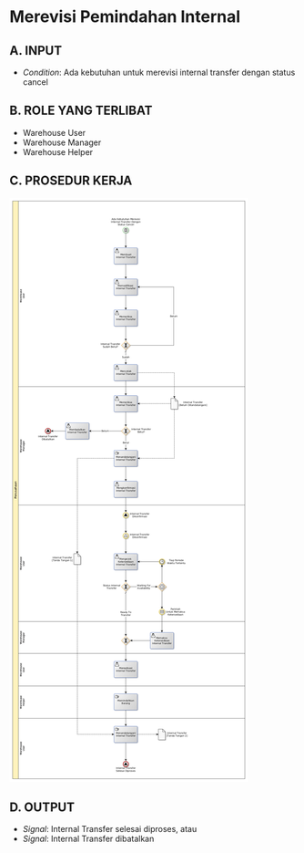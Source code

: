 # Merevisi Pemindahan Internal

## <a name="input">A. INPUT</a>

* *Condition*: Ada kebutuhan untuk merevisi internal transfer dengan status cancel

## <a name="role">B. ROLE YANG TERLIBAT</a>

* Warehouse User
* Warehouse Manager
* Warehouse Helper

## <a name="prosedur">C. PROSEDUR KERJA</a>

![](../img/merevisi-pemindahan-internal.png)

## <a name="output">D. OUTPUT</output>

* *Signal*: Internal Transfer selesai diproses, atau
* *Signal*: Internal Transfer dibatalkan
